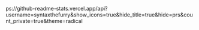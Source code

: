 ps://github-readme-stats.vercel.app/api?username=syntaxthefurry&show_icons=true&hide_title=true&hide=prs&count_private=true&theme=radical
